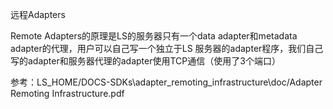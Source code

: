 远程Adapters

Remote Adapters的原理是LS的服务器只有一个data adapter和metadata adapter的代理，用户可以自己写一个独立于LS 服务器的adapter程序，我们自己写的adapter和服务器代理的adapter使用TCP通信（使用了3个端口）

参考：LS_HOME/DOCS-SDKs\adapter_remoting_infrastructure\doc/Adapter Remoting Infrastructure.pdf